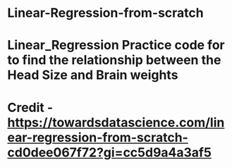 # Linear-Regression-from-scratch
# Linear_Regression Practice code for to find the relationship between the Head Size and Brain weights  
# Credit - https://towardsdatascience.com/linear-regression-from-scratch-cd0dee067f72?gi=cc5d9a4a3af5
